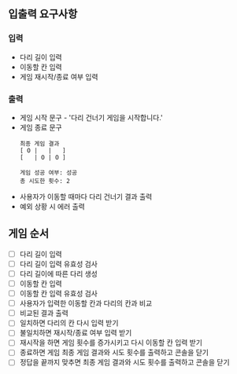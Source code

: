 ## 입출력 요구사항

### 입력

* 다리 길이 입력
* 이동할 칸 입력
* 게임 재시작/종료 여부 입력

### 출력

* 게임 시작 문구 - '다리 건너기 게임을 시작합니다.'
* 게임 종료 문구
  ```
  최종 게임 결과
  [ O |   |   ]
  [   | O | O ]

  게임 성공 여부: 성공
  총 시도한 횟수: 2
  ```
* 사용자가 이동할 때마다 다리 건너기 결과 출력
* 예외 상황 시 에러 출력

## 게임 순서

- [ ] 다리 길이 입력
- [ ] 다리 길이 입력 유효성 검사
- [ ] 다리 길이에 따른 다리 생성
- [ ] 이동할 칸 입력
- [ ] 이동할 칸 입력 유효성 검사
- [ ] 사용자가 입력한 이동할 칸과 다리의 칸과 비교
- [ ] 비교된 결과 출력
- [ ] 일치하면 다리의 칸 다시 입력 받기
- [ ] 불일치하면 재시작/종료 여부 입력 받기
- [ ] 재시작을 하면 게임 횟수를 증가시키고 다시 이동할 칸 입력 받기
- [ ] 종료하면 게임 최종 게임 결과와 시도 횟수를 출력하고 콘솔을 닫기
- [ ] 정답을 끝까지 맞추면 최종 게임 결과와 시도 횟수를 출력하고 콘솔을 닫기